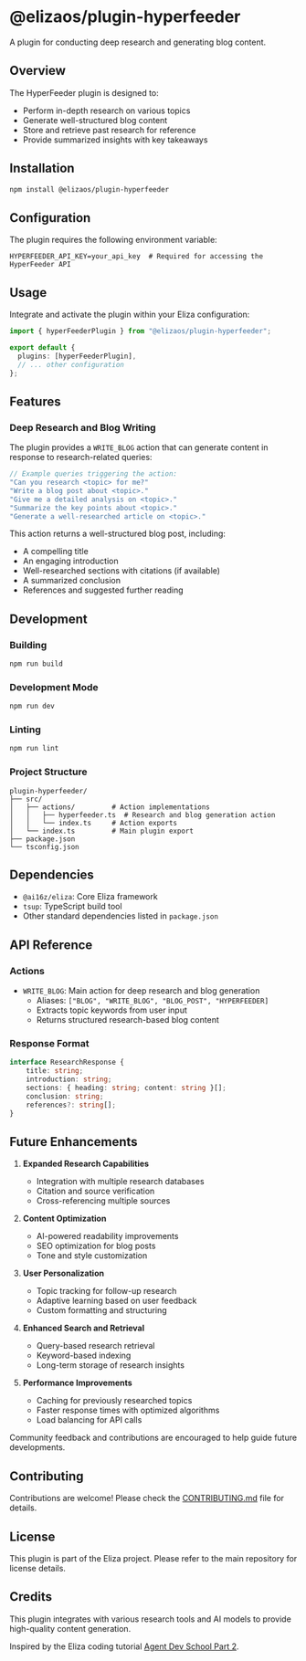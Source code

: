 # @elizaos/plugin-hyperfeeder

A plugin for conducting deep research and generating blog content.

## Overview

The HyperFeeder plugin is designed to:
- Perform in-depth research on various topics
- Generate well-structured blog content
- Store and retrieve past research for reference
- Provide summarized insights with key takeaways

## Installation

```bash
npm install @elizaos/plugin-hyperfeeder
```

## Configuration

The plugin requires the following environment variable:

```env
HYPERFEEDER_API_KEY=your_api_key  # Required for accessing the HyperFeeder API
```

## Usage

Integrate and activate the plugin within your Eliza configuration:

```typescript
import { hyperFeederPlugin } from "@elizaos/plugin-hyperfeeder";

export default {
  plugins: [hyperFeederPlugin],
  // ... other configuration
};
```

## Features

### Deep Research and Blog Writing

The plugin provides a `WRITE_BLOG` action that can generate content in response to research-related queries:

```typescript
// Example queries triggering the action:
"Can you research <topic> for me?"
"Write a blog post about <topic>."
"Give me a detailed analysis on <topic>."
"Summarize the key points about <topic>."
"Generate a well-researched article on <topic>."
```

This action returns a well-structured blog post, including:
- A compelling title
- An engaging introduction
- Well-researched sections with citations (if available)
- A summarized conclusion
- References and suggested further reading

## Development

### Building

```bash
npm run build
```

### Development Mode

```bash
npm run dev
```

### Linting

```bash
npm run lint
```

### Project Structure

```
plugin-hyperfeeder/
├── src/
│   ├── actions/         # Action implementations
│   │   ├── hyperfeeder.ts  # Research and blog generation action
│   │   └── index.ts     # Action exports
│   └── index.ts         # Main plugin export
├── package.json
└── tsconfig.json
```

## Dependencies

- `@ai16z/eliza`: Core Eliza framework
- `tsup`: TypeScript build tool
- Other standard dependencies listed in `package.json`

## API Reference

### Actions

- `WRITE_BLOG`: Main action for deep research and blog generation
  - Aliases: `["BLOG", "WRITE_BLOG", "BLOG_POST", "HYPERFEEDER]`
  - Extracts topic keywords from user input
  - Returns structured research-based blog content

### Response Format

```typescript
interface ResearchResponse {
    title: string;
    introduction: string;
    sections: { heading: string; content: string }[];
    conclusion: string;
    references?: string[];
}
```

## Future Enhancements

1. **Expanded Research Capabilities**
   - Integration with multiple research databases
   - Citation and source verification
   - Cross-referencing multiple sources

2. **Content Optimization**
   - AI-powered readability improvements
   - SEO optimization for blog posts
   - Tone and style customization

3. **User Personalization**
   - Topic tracking for follow-up research
   - Adaptive learning based on user feedback
   - Custom formatting and structuring

4. **Enhanced Search and Retrieval**
   - Query-based research retrieval
   - Keyword-based indexing
   - Long-term storage of research insights

5. **Performance Improvements**
   - Caching for previously researched topics
   - Faster response times with optimized algorithms
   - Load balancing for API calls

Community feedback and contributions are encouraged to help guide future developments.

## Contributing

Contributions are welcome! Please check the [CONTRIBUTING.md](CONTRIBUTING.md) file for details.

## License

This plugin is part of the Eliza project. Please refer to the main repository for license details.

## Credits

This plugin integrates with various research tools and AI models to provide high-quality content generation.

Inspired by the Eliza coding tutorial [Agent Dev School Part 2](https://www.youtube.com/watch?v=XenGeAcPAQo).

